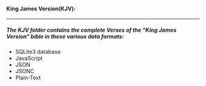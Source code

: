 #### King James Version(KJV):
----
##### The KJV folder contains the complete Verses of the "King James Version" bible in these various data formats:
* SQLite3 database
* JavaScript
* JSON
* JSONC
* Plain-Text